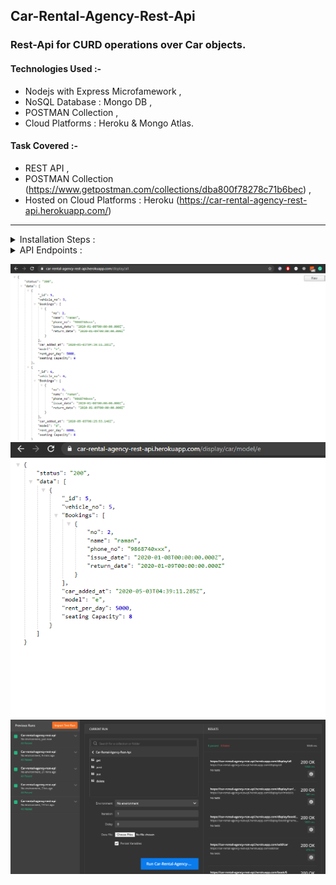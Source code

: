 
## Car-Rental-Agency-Rest-Api

### Rest-Api for CURD operations over Car objects.

#### Technologies Used  :- 

* Nodejs with Express Microfamework ,
* NoSQL Database : Mongo DB ,
* POSTMAN Collection ,
* Cloud Platforms : Heroku &  Mongo Atlas.

#### Task Covered :- 

* REST API ,
* POSTMAN Collection (https://www.getpostman.com/collections/dba800f78278c71b6bec) ,
* Hosted on Cloud Platforms : Heroku (https://car-rental-agency-rest-api.herokuapp.com/)


<hr />      

<details><summary>Installation Steps :</summary><br>

### REST-API :

1. Initialize a Node Application with ***package.json***

```bash
npm init --yes
```

2. Install Express

```bash
npm i express 
```
4. Create a server file

```node
//index.js
const express =  require('express');
const app = express();

app.get('/', (req ,res) => {

    res.send('hello world')
});

app.listen(3000, () =>  console.log('listening on port 3000'));
```

3. To start the node application

```bash
node index.js
```

4. To ease the development process install nodemon(node-monitor)
Nodemon is a utility that will monitor for any changes in your source and automatically restart your server.

```bash
npm i -g nodemon
```

5. To start the node application w/ Nodemon

```bash
nodemon index.js
#or
#export PORT=5000 && nodemon index.js
```
5. To start the node application 

```bash
npm run
```

<hr />

### Mongo-db :

1. Install Body-parser // helps to parse json b/w clients and servers

```bash
npm install body-parser
```

2. Install Mongo-db :

```bash
npm install mongodb
```

3. Install path module :

```bash
npm install path
```

</details>
<details><summary>API Endpoints :</summary><br>

### API Endpoints :

#### Path 1.  :- Display all Car & there Bookings :

## GET /display/all

#### Resource URL :

    [GET] (https://car-rental-agency-rest-api.herokuapp.com/display/all)
    or
    [GET] (http://localhost:3000/display/all)
    
o/p :
```json
{ 
    "status": "200",
    "data": [
        {
            "_id": 5,
            "vehicle_no": 5,
            "Bookings": [
                            {
                                "no": 2,
                                "name": "raman",
                                "phone_no": "9868740xxx",
                                "issue_date": "2020-01-08T00:00:00.000Z",
                                "return_date": "2020-01-09T00:00:00.000Z"
                            }
                        ],
            "car_added_at": "2020-05-03T04:39:11.285Z",
            "model": "e",
            "rent_per_day": 5000,
            "seating Capacity": 8
        } 
    ]
}
```

#### Path 2.  :- Search for all Cars & there Bookings b/ any {car/property/value}  or {booking/property/value} :

## GET display/car/property/value  

#### Resource URL 

    [GET] (https://car-rental-agency-rest-api.herokuapp.com/display/car/model/e)
    or
    [GET] (http://localhost:3000/display/car/model/e)
    
    
## GET display/booking/property/value

#### Resource URL :

    [GET] (https://car-rental-agency-rest-api.herokuapp.com/display/booking/name/a)
    or
    [GET] (http://localhost:3000/display/booking/name/a)
o/p :
```json
    {
    "status": "200",
    "data": [
        {
            "_id": 5,
            "vehicle_no": 5,
            "Bookings": [],
            "car_added_at": "2020-05-03T04:39:11.285Z",
            "model": "e",
            "rent_per_day": 5000,
            "seating Capacity": 8
        }
    ]
}
```
#### Path 3.  :- Add new Cars :

    [POST] (https://car-rental-agency-rest-api.herokuapp.com/display/add/car)
    or
    [POST] (http://localhost:3000/add/car)
REQ BODY :
```json
{ 
	"_id" : 5,
	"vehicle_no" :	5 ,
	"model" : "e" ,
	"seating Capacity": 8 ,
	"rent_per_day" : 5000 , 
	"Bookings" : []
}
```
o/p :
```json
    {
    "status": "200",
    "data": [
        {
            "_id": 5,
            "vehicle_no": 5,
            "Bookings": [],
            "car_added_at": "2020-05-03T04:39:11.285Z",
            "model": "e",
            "rent_per_day": 5000,
            "seating Capacity": 8
        }
    ]
}
```
#### Path 4.  :- Book a Car :
    [PUT] (http://localhost:3000/book/4)
    or 
    [PUT] (https://car-rental-agency-rest-api.herokuapp.com/book/6)
REQ BODY :
```json
{
	"no": 2,
	"name": "raman",
	"phone_no": "9868740xxx",
	"issue_date": "Jan 8, 2020Z",
	"return_date": "Jan 9, 2020Z"
}
```

#### Path 5. Update a Car

    [PUT] (https://car-rental-agency-rest-api.herokuapp.com/update/car/1)
    or
    [PUT] (http://localhost:3000/update/car/1)
REQ BODY :
```json
{ 
	"seating Capacity": 10 ,
	"rent_per_day" : 2000  
}
```

#### Path 6. Delete a Car if NO BOOKING

    [DELETE] (https://car-rental-agency-rest-api.herokuapp.com/delete/car/5)
    or
    [DELETE] (http://localhost:3000/delete/car/5)

</details>


![display_all](screenshots/display_all.png "display_all")
![displayWf](screenshots/displayWf.png "displayWf")
![POSTMAN](screenshots/POSTMAN.png "POSTMAN")
